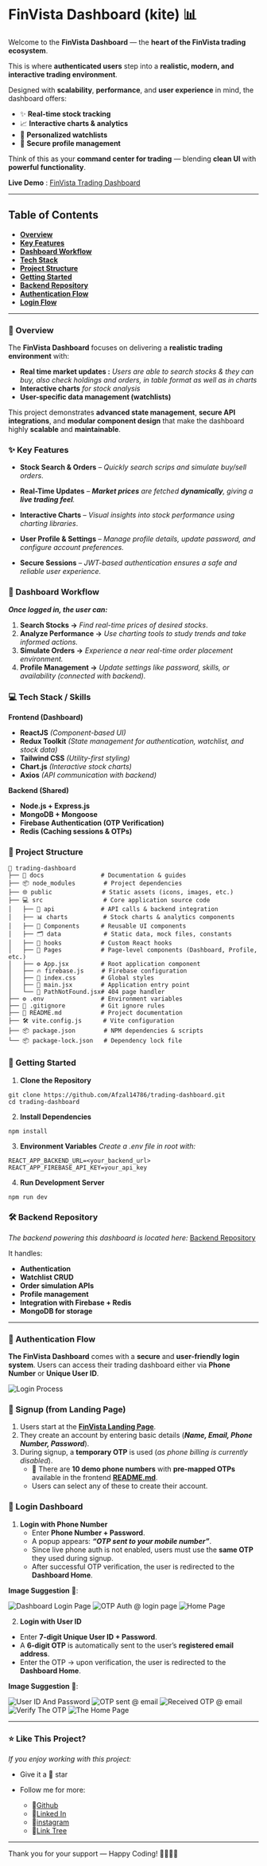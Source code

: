 # FinVista Dashboard (kite) 📊  

Welcome to the **FinVista Dashboard** — the **heart of the FinVista trading ecosystem**.  

This is where **authenticated users** step into a **realistic, modern, and interactive trading environment**.  

Designed with **scalability**, **performance**, and **user experience** in mind, the dashboard offers:  

-   ✨ **Real-time stock tracking**
-   📈 **Interactive charts & analytics**
-   🧩 **Personalized watchlists**
-   🔐 **Secure profile management**  

Think of this as your **command center for trading** — blending **clean UI** with **powerful functionality**.  

**Live Demo** : [FinVista Trading Dashboard](https://finvista-trading-dashboard.onrender.com)  

---   

## Table of Contents

-   **[Overview](#-overview)**
-   **[Key Features](#-key-features)**
-   **[Dashboard Workflow](#-dashboard-workflow)**
-   **[Tech Stack](#-tech-stack--skills)**
-   **[Project Structure](#-project-structure)**
-   **[Getting Started](#-getting-started)**
-   **[Backend Repository](#️-backend-repository)**
-   **[Authentication Flow](#-authentication-flow)**
-   **[Login Flow](#-login-dashboard)**

--- 

### 📌 Overview  

The **FinVista Dashboard** focuses on delivering a **realistic trading environment** with: 

-   **Real time market updates :** _Users are able to search stocks & they can buy, also check holdings and orders, in table format as well as in charts_  
-   **Interactive charts** _for stock analysis_
-   **User-specific data management (watchlists)**

This project demonstrates **advanced state management**, **secure API integrations**, and **modular component design** that make the dashboard highly **scalable** and **maintainable**.  

### ✨ Key Features  

-   **Stock Search & Orders** – _Quickly search scrips and simulate buy/sell orders_.  

-   **Real-Time Updates** – _**Market prices** are fetched **dynamically**, giving a **live trading feel**._
  
-   **Interactive Charts** – _Visual insights into stock performance using charting libraries_.  

-   **User Profile & Settings** – _Manage profile details, update password, and configure account preferences._  

-   **Secure Sessions** – _JWT-based authentication ensures a safe and reliable user experience._  



### 🔄 Dashboard Workflow

___Once logged in, the user can:___
1. **Search Stocks →** _Find real-time prices of desired stocks_.
2. **Analyze Performance →** _Use charting tools to study trends and take informed actions._
3. **Simulate Orders →** _Experience a near real-time order placement environment._
4. **Profile Management →** _Update settings like password, skills, or availability (connected with backend)._  

### 💻 Tech Stack / Skills   

**Frontend (Dashboard)**
-   **ReactJS** _(Component-based UI)_
-   **Redux Toolkit** _(State management for authentication, watchlist, and stock data)_
-   **Tailwind CSS** _(Utility-first styling)_
-   **Chart.js** _(Interactive stock charts)_
-   **Axios** _(API communication with backend)_  

**Backend (Shared)**  
-   **Node.js + Express.js**
-   **MongoDB + Mongoose**
-   **Firebase Authentication (OTP Verification)**
-   **Redis (Caching sessions & OTPs)**



### 📂 Project Structure  
```
📁 trading-dashboard
├── 📘 docs                # Documentation & guides
├── 📦 node_modules        # Project dependencies
├── 🌐 public              # Static assets (icons, images, etc.)
├── 💻 src                 # Core application source code
│   ├── 🔌 api             # API calls & backend integration
│   ├── 📊 charts          # Stock charts & analytics components
│   ├── 🧩 Components      # Reusable UI components
│   ├── 🗂️ data            # Static data, mock files, constants
│   ├── 🎣 hooks           # Custom React hooks
│   ├── 📄 Pages           # Page-level components (Dashboard, Profile, etc.)
│   ├── ⚙️ App.jsx         # Root application component
│   ├── 🔥 firebase.js     # Firebase configuration
│   ├── 🎨 index.css       # Global styles
│   ├── 🏁 main.jsx        # Application entry point
│   └── 🚧 PathNotFound.jsx# 404 page handler
├── ⚙️ .env                # Environment variables
├── 📑 .gitignore          # Git ignore rules
├── 📝 README.md           # Project documentation
├── 🛠️ vite.config.js      # Vite configuration
├── 📦 package.json        # NPM dependencies & scripts
└── 📦 package-lock.json   # Dependency lock file
```

### 🚀 Getting Started  
1. **Clone the Repository**  
```
git clone https://github.com/Afzal14786/trading-dashboard.git
cd trading-dashboard
```

2. **Install Dependencies**
```
npm install
```

3. **Environment Variables**
_Create a .env file in root with:_  
```
REACT_APP_BACKEND_URL=<your_backend_url>
REACT_APP_FIREBASE_API_KEY=your_api_key
```

4. **Run Development Server**  
```
npm run dev
```


### 🛠️ Backend Repository  
_The backend powering this dashboard is located here:_
[Backend Repository](https://github.com/Afzal14786/zerodha-backend.git)  

It handles:
-   **Authentication**
-   **Watchlist CRUD**
-   **Order simulation APIs**
-   **Profile management**
-   **Integration with Firebase + Redis**
-   **MongoDB for storage**  

--- 

### 🔐 Authentication Flow
**The FinVista Dashboard** comes with a **secure** and **user-friendly login system**. Users can access their trading dashboard either via **Phone Number** or **Unique User ID**.  

![Login Process](./docs/design_assets/Dashboard_Auth_Flow.png)  

### 📝 Signup (from Landing Page)  
1. Users start at the **[FinVista Landing Page](ps://finvista-trading-frontend.onrender.com/signup)**.
2. They create an account by entering basic details (___Name, Email, Phone Number, Password___).  
3. During signup, a **temporary OTP** is used (_as phone billing is currently disabled_).
    - 🔢 There are **10 demo phone numbers** with **pre-mapped OTPs** available in the frontend **[README.md](https://github.com/Afzal14786/Trading-Platform)**.
    - Users can select any of these to create their account.


### 🔑 Login Dashboard  

1. **Login with Phone Number**
    -   Enter **Phone Number + Password**.
    -   A popup appears: ___“OTP sent to your mobile number”___.
    -   Since live phone auth is not enabled, users must use the **same OTP** they used during signup.
    -   After successful OTP verification, the user is redirected to the **Dashboard Home**.  

**Image Suggestion** 📸:

![Dashboard Login Page](./docs/design_assets/Dashboard_Login_Page.png)
![OTP Auth @ login page](./docs/design_assets/OTP_Auth_At_Login.png)
![Home Page](./docs/design_assets/Home_Page.png)  

2. **Login with User ID**  
-   Enter **7-digit Unique User ID + Password**.
-   A **6-digit OTP** is automatically sent to the user’s **registered email address**.
-   Enter the OTP → upon verification, the user is redirected to the **Dashboard Home**.  

**Image Suggestion** 📸:  

![User ID And Password](./docs/design_assets/Login_UserId.png)
![OTP sent @ email](./docs/design_assets/email_otp_sent.png)
![Received OTP @ email](./docs/design_assets/OTP_recevied_on_email.png)
![Verify The OTP](./docs/design_assets/Verify_email_otp.png)
![The Home Page](./docs/design_assets/Home_Page.png)  


--- 

### ⭐ Like This Project?  
_If you enjoy working with this project:_ 
-   Give it a 🌟 star

-   Follow me for more:
    - 🐙[Github](gitub.com/afzal14786)
    - 🔗[Linked In](linkedin.com/in/mdafzal14786)
    - 📸[instagram](instagram.com/mdafzal14786)
    - 🔗[Link Tree](https://linktr.ee/mdafzal14786)  

--- 

Thank you for your support — Happy Coding! 🚀👨‍💻✨